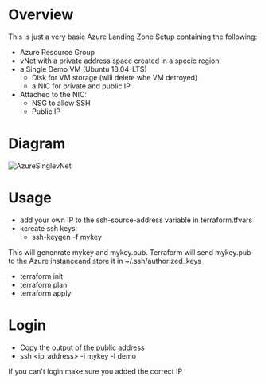 # Overview

This is just a very basic Azure Landing Zone Setup containing the following:
* Azure Resource Group
* vNet with a private address space created in a specic region
* a Single Demo VM (Ubuntu 18.04-LTS)
    * Disk for VM storage (will delete whe VM detroyed)
    * a NIC for private and public IP
* Attached to the NIC:
    * NSG to allow SSH
    * Public IP

# Diagram
![AzureSinglevNet](https://user-images.githubusercontent.com/90761642/145072126-975317ab-6a19-4c53-a0df-edac464a3dee.png)


# Usage

* add your own IP to the ssh-source-address variable in terraform.tfvars
* kcreate ssh keys:
    * ssh-keygen -f mykey

This will genenrate mykey and mykey.pub. Terraform will send mykey.pub to the Azure instanceand store it in ~/.ssh/authorized_keys

* terraform init
* terraform plan
* terraform apply

# Login
* Copy the output of the public address
* ssh <ip_address> -i mykey -l demo

If you can't login make sure you added the correct IP


